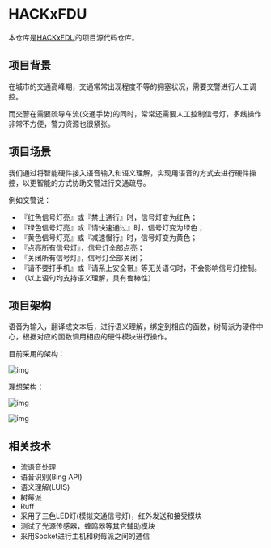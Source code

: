 # HACKxFDU

本仓库是[HACKxFDU](http://hackx.org/)的项目源代码仓库。

## 项目背景

在城市的交通高峰期，交通常常出现程度不等的拥塞状况，需要交警进行人工调控。

而交警在需要疏导车流(交通手势)的同时，常常还需要人工控制信号灯，多线操作非常不方便，警力资源也很紧张。

## 项目场景

我们通过将智能硬件接入语音输入和语义理解，实现用语音的方式去进行硬件操控，以更智能的方式协助交警进行交通疏导。

例如交警说：

- 『红色信号灯亮』或『禁止通行』时，信号灯变为红色；
- 『绿色信号灯亮』或『请快速通过』时，信号灯变为绿色；
- 『黄色信号灯亮』或『减速慢行』时，信号灯变为黄色；
- 『点亮所有信号灯』，信号灯全部点亮；
- 『关闭所有信号灯』，信号灯全部关闭；
- 『请不要打手机』或『请系上安全带』等无关语句时，不会影响信号灯控制。
- （以上语句均支持语义理解，具有鲁棒性）

## 项目架构

语音为输入，翻译成文本后，进行语义理解，绑定到相应的函数，树莓派为硬件中心，根据对应的函数调用相应的硬件模块进行操作。

目前采用的架构：

![img](http://hackx.org/uploads/photo/image/48/%E5%B1%8F%E5%B9%95%E5%BF%AB%E7%85%A7_2016-10-16_%E4%B8%8A%E5%8D%8810.53.25.png)

理想架构：

![img](http://hackx.org/uploads/photo/image/49/%E5%B1%8F%E5%B9%95%E5%BF%AB%E7%85%A7_2016-10-16_%E4%B8%8A%E5%8D%8810.53.20.png)

![img](http://hackx.org/uploads/photo/image/50/%E5%B1%8F%E5%B9%95%E5%BF%AB%E7%85%A7_2016-10-16_%E4%B8%8A%E5%8D%8810.53.15.png)

## 相关技术

- 流语音处理
- 语音识别(Bing API)
- 语义理解(LUIS)
- 树莓派
- Ruff
- 采用了三色LED灯(模拟交通信号灯)，红外发送和接受模块
- 测试了光源传感器，蜂鸣器等其它辅助模块
- 采用Socket进行主机和树莓派之间的通信

